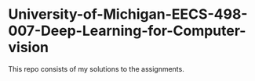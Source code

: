 # University-of-Michigan-EECS-498-007-Deep-Learning-for-Computer-vision
This repo consists of my solutions to the assignments. 
